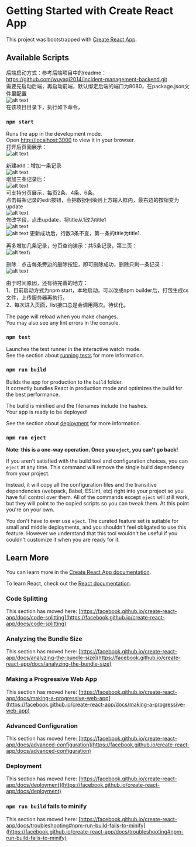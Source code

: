 # Getting Started with Create React App

This project was bootstrapped with [Create React App](https://github.com/facebook/create-react-app).

## Available Scripts

后端启动方式：参考后端项目中的readme：https://github.com/wuyaqi2014/incident-management-backend.git  
需要先启动后端，再启动前端，默认绑定后端的端口为8080，在package.json文件里配置  
![alt text](image-3.png)  
在该项目目录下，执行如下命令，  

### `npm start`

Runs the app in the development mode.  
Open [http://localhost:3000](http://localhost:3000) to view it in your browser.  
打开后页面展示：  
![alt text](image.png)  

新建add：增加一条记录  
![alt text](image-1.png)  
增加三条记录后：  
![alt text](image-2.png)  
可支持分页展示，每页2条、4条、6条。  
点击每条记录的edit按钮，会把数据回填到上方输入框内，最右边的按钮变为update  
![alt text](image-4.png)\
修改字段，点击update，将title从1改为title1  
![alt text](image-8.png)  
![alt text](image-5.png)
更新成功后，行数3条不变，第一条的title为title1.  

再多增加几条记录，分页查询演示：共5条记录，第三页：  
![alt text](image-6.png)\

删除：点击每条旁边的删除按钮，即可删除成功，删除只剩一条记录：  
![alt text](image-7.png) 


由于时间原因，还有待完善的地方：  
1、目前启动方式为npm start，本地启动。可以改成npm builder后，打包生成cs文件，上传服务器再执行。  
2、每次进入页面，list接口总是会调用两次。待优化。  


The page will reload when you make changes.\
You may also see any lint errors in the console.

### `npm test`

Launches the test runner in the interactive watch mode.\
See the section about [running tests](https://facebook.github.io/create-react-app/docs/running-tests) for more information.

### `npm run build`

Builds the app for production to the `build` folder.\
It correctly bundles React in production mode and optimizes the build for the best performance.

The build is minified and the filenames include the hashes.\
Your app is ready to be deployed!

See the section about [deployment](https://facebook.github.io/create-react-app/docs/deployment) for more information.

### `npm run eject`

**Note: this is a one-way operation. Once you `eject`, you can't go back!**

If you aren't satisfied with the build tool and configuration choices, you can `eject` at any time. This command will remove the single build dependency from your project.

Instead, it will copy all the configuration files and the transitive dependencies (webpack, Babel, ESLint, etc) right into your project so you have full control over them. All of the commands except `eject` will still work, but they will point to the copied scripts so you can tweak them. At this point you're on your own.

You don't have to ever use `eject`. The curated feature set is suitable for small and middle deployments, and you shouldn't feel obligated to use this feature. However we understand that this tool wouldn't be useful if you couldn't customize it when you are ready for it.

## Learn More

You can learn more in the [Create React App documentation](https://facebook.github.io/create-react-app/docs/getting-started).

To learn React, check out the [React documentation](https://reactjs.org/).

### Code Splitting

This section has moved here: [https://facebook.github.io/create-react-app/docs/code-splitting](https://facebook.github.io/create-react-app/docs/code-splitting)

### Analyzing the Bundle Size

This section has moved here: [https://facebook.github.io/create-react-app/docs/analyzing-the-bundle-size](https://facebook.github.io/create-react-app/docs/analyzing-the-bundle-size)

### Making a Progressive Web App

This section has moved here: [https://facebook.github.io/create-react-app/docs/making-a-progressive-web-app](https://facebook.github.io/create-react-app/docs/making-a-progressive-web-app)

### Advanced Configuration

This section has moved here: [https://facebook.github.io/create-react-app/docs/advanced-configuration](https://facebook.github.io/create-react-app/docs/advanced-configuration)

### Deployment

This section has moved here: [https://facebook.github.io/create-react-app/docs/deployment](https://facebook.github.io/create-react-app/docs/deployment)

### `npm run build` fails to minify

This section has moved here: [https://facebook.github.io/create-react-app/docs/troubleshooting#npm-run-build-fails-to-minify](https://facebook.github.io/create-react-app/docs/troubleshooting#npm-run-build-fails-to-minify)
